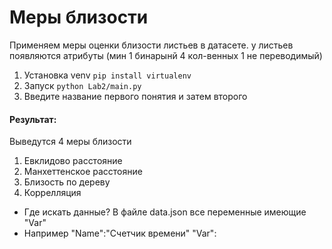 # Меры близости 

Применяем меры оценки близости листьев в датасете.
у листьев появляются атрибуты (мин 1 бинарынй  4 кол-венных 1 не переводимый)

1) Установка venv ```pip install virtualenv```
2) Запуск ```python Lab2/main.py```
3) Введите название первого понятия и затем второго

#### Результат: 
Выведутся 4 меры близости
1) Евклидово расстояние
2) Манхеттенское расстояние
3) Близость по дереву
4) Коррелляция

* Где искать данные? В файле data.json все переменные имеющие "Var"
* Например "Name":"Счетчик времени" "Var":